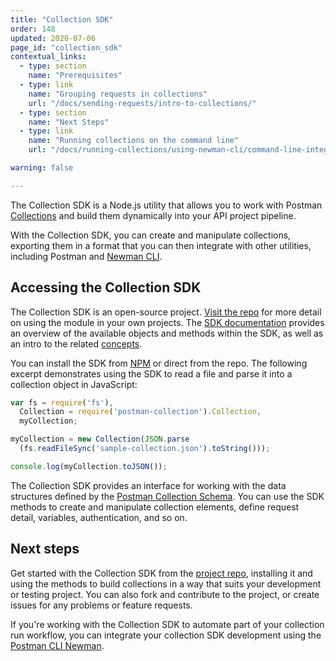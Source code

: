 ```yaml
---
title: "Collection SDK"
order: 148
updated: 2020-07-06
page_id: "collection_sdk"
contextual_links:
  - type: section
    name: "Prerequisites"
  - type: link
    name: "Grouping requests in collections"
    url: "/docs/sending-requests/intro-to-collections/"
  - type: section
    name: "Next Steps"
  - type: link
    name: "Running collections on the command line"
    url: "/docs/running-collections/using-newman-cli/command-line-integration-with-newman/"

warning: false

---
```


The Collection SDK is a Node.js utility that allows you to work with Postman [Collections](/docs/sending-requests/intro-to-collections/) and build them dynamically into your API project pipeline.

With the Collection SDK, you can create and manipulate collections, exporting them in a format that you can then integrate with other utilities, including Postman and [Newman CLI](/docs/running-collections/using-newman-cli/command-line-integration-with-newman/).

## Accessing the Collection SDK

The Collection SDK is an open-source project. [Visit the repo](https://github.com/postmanlabs/postman-collection) for more detail on using the module in your own projects. The [SDK documentation](http://www.postmanlabs.com/postman-collection/) provides an overview of the available objects and methods within the SDK, as well as an intro to the related [concepts](http://www.postmanlabs.com/postman-collection/tutorial-concepts.html).

You can install the SDK from [NPM](https://www.npmjs.com/package/postman-collection) or direct from the repo. The following excerpt demonstrates using the SDK to read a file and parse it into a collection object in JavaScript:

```js
var fs = require('fs'),
  Collection = require('postman-collection').Collection,
  myCollection;

myCollection = new Collection(JSON.parse
  (fs.readFileSync('sample-collection.json').toString()));

console.log(myCollection.toJSON());
```

The Collection SDK provides an interface for working with the data structures defined by the [Postman Collection Schema](https://schema.postman.com/). You can use the SDK methods to create and manipulate collection elements, define request detail, variables, authentication, and so on.

## Next steps

Get started with the Collection SDK from the [project repo](https://github.com/postmanlabs/postman-collection), installing it and using the methods to build collections in a way that suits your development or testing project. You can also fork and contribute to the project, or create issues for any problems or feature requests.

If you're working with the Collection SDK to automate part of your collection run workflow, you can integrate your collection SDK development using the [Postman CLI Newman](/docs/running-collections/using-newman-cli/command-line-integration-with-newman/).
